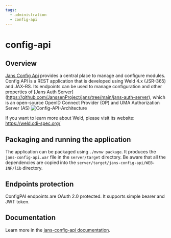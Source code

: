 ```yaml
---
tags:
  - administration
  - config-api
---
```


# config-api

## Overview
[Jans Config Api](https://github.com/JanssenProject/jans/tree/main/jans-config-api) provides a central place to manage and configure modules.
Config API is a REST application that is developed using Weld 4.x (JSR-365) and JAX-RS. Its endpoints can be used to manage configuration and other properties of [Jans Auth Server] (https://github.com/JanssenProject/jans/tree/main/jans-auth-server), which is an open-source OpenID Connect Provider (OP) and UMA Authorization Server (AS)
![Config-API-Architecture](../../../assets/config-api-architecture.png)

If you want to learn more about Weld, please visit its website: https://weld.cdi-spec.org/

## Packaging and running the application
The application can be packaged using `./mvnw package`.
It produces the `jans-config-api.war` file in the `server/target` directory.
Be aware that all the dependencies are copied into the `server/target/jans-config-api/WEB-INF/lib` directory.

## Endpoints protection
ConfigPAI endpoints are OAuth 2.0 protected. It supports simple bearer and JWT token.

## Documentation
Learn more in the [jans-config-api documentation](https://gluu.org/swagger-ui/?url=https://raw.githubusercontent.com/JanssenProject/jans/main/jans-config-api/docs/jans-config-api-swagger.yaml).

